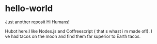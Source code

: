 # hello-world
Just another reposit
Hi Humans!

Hubot here.I like  Nodes.js and Coffreescript ( that s whast  i m made of!).
I ve had tacos on the moon and find them far superior  to Earth tacos.
